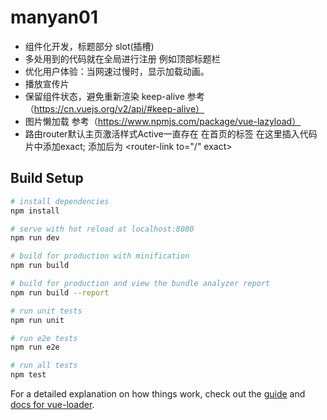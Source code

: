 # manyan01

*   组件化开发，标题部分  slot(插槽)
*   多处用到的代码就在全局进行注册  例如顶部标题栏
*   优化用户体验：当网速过慢时，显示加载动画。
*   播放宣传片
*   保留组件状态，避免重新渲染 keep-alive   参考（https://cn.vuejs.org/v2/api/#keep-alive）
*   图片懒加载  参考（https://www.npmjs.com/package/vue-lazyload）
*   路由router默认主页激活样式Active一直存在 在首页的标签 <router-link to="/"> 在这里插入代码片中添加exact;
添加后为 \<router-link to="/" exact> 

## Build Setup

``` bash
# install dependencies
npm install

# serve with hot reload at localhost:8080
npm run dev

# build for production with minification
npm run build

# build for production and view the bundle analyzer report
npm run build --report

# run unit tests
npm run unit

# run e2e tests
npm run e2e

# run all tests
npm test
```

For a detailed explanation on how things work, check out the [guide](http://vuejs-templates.github.io/webpack/) and [docs for vue-loader](http://vuejs.github.io/vue-loader).
